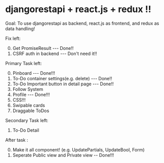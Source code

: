 # djangorestapi + react.js + redux !!

Goal: To use djangorestapi as backend, react.js as frontend, and redux as data handling!

Fix left:

0. Get PromiseResult --- Done!!
1. CSRF auth in backend --- Don't need it!!

Primary Task left:

0. Pinboard --- Done!!!
1. To-Do container settings(e.g. delete) --- Done!!
2. To-Do Important button in detail page --- Done!!
3. Follow System 
4. Profile --- Done!!!
4. CSS!!!
5. Swipable cards
6. Draggable ToDos

Secondary Task left:

1. To-Do Detail

After task :

0. Make it all component! (e.g. UpdatePartials, UpdateBool, Form)
1. Seperate Public view and Private view -- Done!!!
